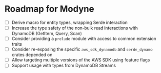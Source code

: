 # Roadmap for Modyne

* [ ] Derive macro for entity types, wrapping Serde interaction
* [ ] Increase the type safety of the non-bulk read interactions with DynamoDB (GetItem, Query, Scan)
* [ ] Consider providing a `prelude` module with access to common extension traits
* [ ] Consider re-exposing the specific `aws_sdk_dynamodb` and `serde_dynamo` crates depended on
* [ ] Allow targeting multiple versions of the AWS SDK using feature flags
* [ ] Support usage with types from DynamoDB Streams

